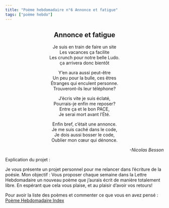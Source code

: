 ```yaml
---
title: "Poème hebdomadaire n°6 Annonce et fatigue"
tags: ["poème hebdo"]
---
```


<center><h2>Annonce et fatigue</h2></center>

<p style="text-align:center">
Je suis en train de faire un site<br />
Les vacances ça facilite<br />
Les crunch pour notre belle Ludo.<br />
ça arrivera donc bientôt
</p>

<p style="text-align:center">
Y’en aura aussi peut-être<br />
Un peu pour la bulle, ces êtres<br />
Étranges qui enculent personne.<br />
Trouveront-ils leur téléphone?
</p>

<p style="text-align:center">
J’écris vite je suis éclaté,<br />
Pourrais-je enfin me reposer?<br />
Entre ça et le bon PACE,<br />
Je serai mort avant l’Été.
</p>

<p style="text-align:center">
Enfin bref, c’était une annonce.<br />
Je me suis caché dans le code,<br />
Je dois aussi bosser le code,<br />
Oublier mon cœur qui dénonce.
</p>


<p style="text-align:right"> <i>
-Nicolas Besson
</i></p>



Explication du projet :

Je vous présente un projet personnel pour me relancer dans l’écriture de la poésie. Mon objectif : Vous proposer chaque semaine dans la Lettre Hebdomadaire un nouveau poème que j’aurais écrit de manière totalement libre. En espérant que cela vous plaise, et au plaisir d’avoir vos retours!

Pour avoir la liste des poèmes et commenter ce que vous en avez pensé : [Poème Hebdomadaire Index](https://docs.google.com/document/d/1rM9dQqUkaGotCs5Cl8UE62SMRWJax6hY13k1hmKE0wg/edit?usp=sharing)